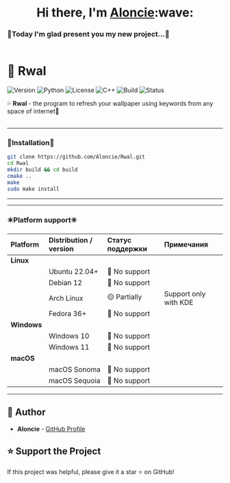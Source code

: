 <h1 align="center">Hi there, I'm <a href="https://github.com/Aloncie" target="_blank">Aloncie</a>:wave:

### 👾Today I'm glad present you my new project...👾<br><br>
  
# 🌊 Rwal
![Version](https://img.shields.io/badge/version-1.0.0-blue)
![Python](https://img.shields.io/badge/Cmake-3.10%2B-blue)
![License](https://img.shields.io/badge/license-MIT-orange)
![C++](https://img.shields.io/badge/C%2B%2B-17%2B-blue?logo=c%2B%2B)
![Build](https://img.shields.io/badge/build-CMake%20%7C%20Make-yellow)
![Status](https://img.shields.io/badge/status-active-brightgreen)


<!-- ![Platform](https://img.shields.io/badge/Platform-Linux%20%7C%20Windows%20%7C%20macOS-lightgrey) -->
💦 __Rwal__ - the program to refresh your wallpaper using keywords from any space of internet💫<br><br>

_______

### 💨Installation💨

``` bash
git clone https://github.com/Aloncie/Rwal.git
cd Rwal
mkdir build && cd build
cmake ..
make
sudo make install
```

______


_____
### ✴️Platform support✳️

| Platform        | Distribution / version| Статус поддержки | Примечания                      |
|:----------------|:---------------------|:-----------------|:--------------------------------|
| **Linux**       |                      |                  |                                 |
|                 | Ubuntu 22.04+        | 🔴 No support    |                                 |
|                 | Debian 12            | 🔴 No support    |                                 |
|                 | Arch Linux           | 🟡 Partially     | Support only with KDE           |
|                 | Fedora 36+           | 🔴 No support    |                                 |
| **Windows**     |                      |                  |                                 |
|                 | Windows 10           | 🔴 No support    |                                 |
|                 | Windows 11           | 🔴 No support    |                                 |
| **macOS**       |                      |                  |                                 |
|                 | macOS Sonoma         | 🔴 No support    |                                 |
|                 | macOS Sequoia        | 🔴 No support    |                                 |

______

<!--
## 📖 Documentation

Detailed documentation and usage examples are available in the [project wiki](https://github.com/Aloncie/Rwal/wiki).

## 🤝 Contributing

We welcome contributions! Please read our [Contributing Guide](CONTRIBUTING.md) for details.

## 📄 License

This project is licensed under the MIT License - see the [LICENSE](LICENSE) file for details.
-->

## 👤 Author

- **Aloncie** - [GitHub Profile](https://github.com/Aloncie)

## ⭐ Support the Project

If this project was helpful, please give it a star ⭐ on GitHub!
